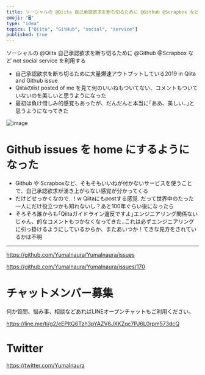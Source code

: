 ```yaml
---
title: ソーシャルの @Qiita 自己承認欲求を断ち切るために @Github @Scrapbox など not social service を
emoji: "🖥"
type: "idea"
topics: ["Qiita", "GitHub", "social", "service"]
published: true
---
```


ソーシャルの @Qiita 自己承認欲求を断ち切るために @Github @Scrapbox など not social service を利用する

- 自己承認欲求を断ち切るために大量爆速アウトプットしている2019 in Qiita and Github issue
- Qiitaのlist posted of me を見て何のいいねもついてない、コメントもついていないのを美しいと思うようになった
- 最初は負け惜しみ的感覚もあったが、だんだんと本当に｢ああ、美しい‥｣と思うようになってきた

![image](https://user-images.githubusercontent.com/13635059/50579322-5cb12d80-0e87-11e9-92f8-b3fa5fd1e7c5.png)

# Github issues を home にするようになった

- Github や Scrapboxなど、そもそもいいねが付かないサービスを使うことで、自己承認欲求が湧き上がらない感覚が分かってくる
- だけどせっかくなので‥！w Qiitaにもpostする感覚‥だって世界中のたった一人にだけ役立つかも知れないし？あと100年ぐらい後になったら
- そろそろ誰からも｢Qiitaガイドライン違反ですよ｣エンジニアリング関係ないじゃん、的なコメントもつかなくなってきた‥これは必ずエンジニアリングに引っ掛けるようにしているからか、またあいつか！てきな見方をされているかは不明


---

https://github.com/YumaInaura/YumaInaura/issues

https://github.com/YumaInaura/YumaInaura/issues/170








<!-- Update From Qiita API -->

# チャットメンバー募集


何か質問、悩み事、相談などあればLINEオープンチャットもご利用ください。

https://line.me/ti/g2/eEPltQ6Tzh3pYAZV8JXKZqc7PJ6L0rpm573dcQ





# Twitter


https://twitter.com/YumaInaura


<!-- Update From Qiita API -->


